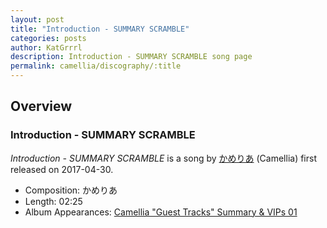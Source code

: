 ```yaml
---
layout: post
title: "Introduction - SUMMARY SCRAMBLE"
categories: posts
author: KatGrrrl
description: Introduction - SUMMARY SCRAMBLE song page
permalink: camellia/discography/:title
---
```


## Overview

### Introduction - SUMMARY SCRAMBLE

*Introduction - SUMMARY SCRAMBLE* is a song by [かめりあ](<{% link postsWiki/_posts/2023-12-10-camellia.md %}>) (Camellia) first released on 2017-04-30.

* Composition: かめりあ
* Length: 02:25
* Album Appearances: [Camellia "Guest Tracks" Summary & VIPs 01](<{% link postsInclude/_posts/camellia/albums/Camellia-Guest-Tracks-Summary-VIPs-01/2023-12-20-Camellia-Guest-Tracks-Summary-VIPs-01.md %}>)
